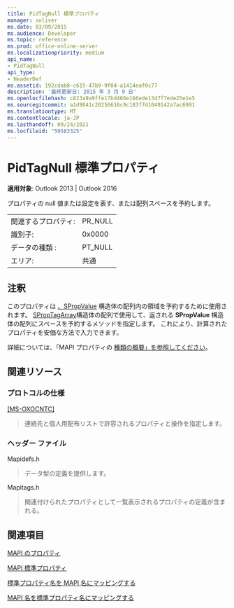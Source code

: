 ```yaml
---
title: PidTagNull 標準プロパティ
manager: soliver
ms.date: 03/09/2015
ms.audience: Developer
ms.topic: reference
ms.prod: office-online-server
ms.localizationpriority: medium
api_name:
- PidTagNull
api_type:
- HeaderDef
ms.assetid: 192cdab8-c615-47b9-9f04-a1414eaf0c77
description: '最終更新日: 2015 年 3 月 9 日'
ms.openlocfilehash: c823a9a9ffe17bd466e166ede13d7f7ede25e1e5
ms.sourcegitcommit: a1d9041c20256616c9c183f7d1049142a7ac6991
ms.translationtype: MT
ms.contentlocale: ja-JP
ms.lasthandoff: 09/24/2021
ms.locfileid: "59583325"
---
```

# <a name="pidtagnull-canonical-property"></a>PidTagNull 標準プロパティ

  
  
**適用対象**: Outlook 2013 | Outlook 2016 
  
プロパティの null 値または設定を表す、または配列スペースを予約します。
  
|||
|:-----|:-----|
|関連するプロパティ:  <br/> |PR_NULL  <br/> |
|識別子:  <br/> |0x0000  <br/> |
|データの種類 :   <br/> |PT_NULL  <br/> |
|エリア:  <br/> |共通  <br/> |
   
## <a name="remarks"></a>注釈

このプロパティは [、SPropValue](spropvalue.md) 構造体の配列内の領域を予約するために使用されます。 [SPropTagArray](sproptagarray.md)構造体の配列で使用して、返される **SPropValue** 構造体の配列にスペースを予約するメソッドを指定します。 これにより、計算されたプロパティを安価な方法で入力できます。 
  
詳細については、「MAPI プロパティの [種類の概要」を参照してください](mapi-property-type-overview.md)。
  
## <a name="related-resources"></a>関連リソース

### <a name="protocol-specifications"></a>プロトコルの仕様

[[MS-OXOCNTC]](https://msdn.microsoft.com/library/9b636532-9150-4836-9635-9c9b756c9ccf%28Office.15%29.aspx)
  
> 連絡先と個人用配布リストで許容されるプロパティと操作を指定します。
    
### <a name="header-files"></a>ヘッダー ファイル

Mapidefs.h
  
> データ型の定義を提供します。
    
Mapitags.h
  
> 関連付けられたプロパティとして一覧表示されるプロパティの定義が含まれる。
    
## <a name="see-also"></a>関連項目



[MAPI のプロパティ](mapi-properties.md)
  
[MAPI 標準プロパティ](mapi-canonical-properties.md)
  
[標準プロパティ名を MAPI 名にマッピングする](mapping-canonical-property-names-to-mapi-names.md)
  
[MAPI 名を標準プロパティ名にマッピングする](mapping-mapi-names-to-canonical-property-names.md)

